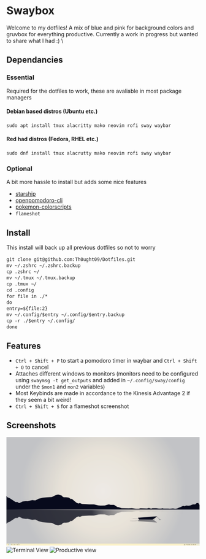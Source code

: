 # Swaybox

Welcome to my dotfiles! A mix of blue and pink for background colors and gruvbox for everything productive. Currently a work in progress but wanted to share what I had :) \\

## Dependancies

### Essential

Required for the dotfiles to work, these are avaliable in most package managers

#### Debian based distros (Ubuntu etc.)

`sudo apt install tmux alacritty mako neovim rofi sway waybar`

#### Red had distros (Fedora, RHEL etc.)

`sudo dnf install tmux alacrutty mako neovim rofi sway waybar`

### Optional

A bit more hassle to install but adds some nice features

- [starship](https://starship.rs/installing/)
- [openpomodoro-cli](https://github.com/open-pomodoro/openpomodoro-cli)
- [pokemon-colorscripts](https://github.com/Findarato/pokemon-colorscripts)
- `flameshot`

## Install

This install will back up all previous dotfiles so not to worry

```
git clone git@github.com:Th0ught09/Dotfiles.git
mv ~/.zshrc ~/.zshrc.backup
cp .zshrc ~/
mv ~/.tmux ~/.tmux.backup
cp .tmux ~/
cd .config
for file in ./*
do
entry=${file:2}
mv ~/.config/$entry ~/.config/$entry.backup
cp -r ./$entry ~/.config/
done
```

## Features

- `Ctrl + Shift + P` to start a pomodoro timer in waybar and `Ctrl + Shift + O` to cancel
- Attaches different windows to monitors (monitors need to be configured using `swaymsg -t get_outputs` and added in `~/.config/sway/config` under the `$mon1` and `mon2` variables)
- Most Keybinds are made in accordance to the Kinesis Advantage 2 if they seem a bit weird!
- `Ctrl + Shift + S` for a flameshot screenshot

## Screenshots

![Plain View](plain.png)
![Terminal View](term.png)
![Productive view](productive.jpg)
